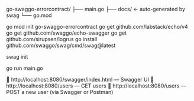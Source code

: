 go-swaggo-errorcontract/
├── main.go
├── docs/                ← auto-generated by swag
└── go.mod

go mod init go-swaggo-errorcontract
go get github.com/labstack/echo/v4
go get github.com/swaggo/echo-swagger
go get github.com/sirupsen/logrus
go install github.com/swaggo/swag/cmd/swag@latest


swag init

go run main.go

🔗 http://localhost:8080/swagger/index.html — Swagger UI
🔗 http://localhost:8080/users — GET users
🔗 http://localhost:8080/users — POST a new user (via Swagger or Postman)